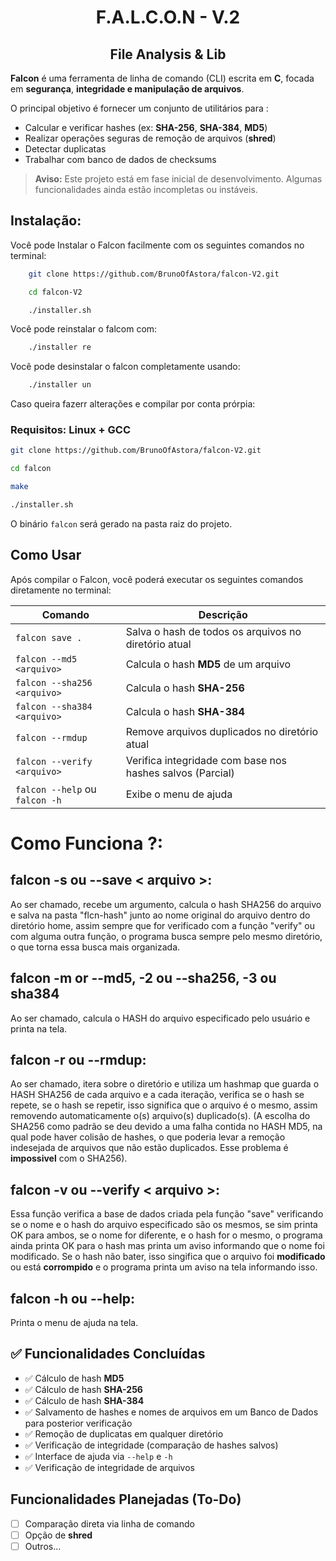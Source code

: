 <h1 align="center">F.A.L.C.O.N - V.2</h1>
<h2 align="center"> File Analysis & Lib </h2>

**Falcon** é uma ferramenta de linha de comando (CLI) escrita em **C**, focada em **segurança**, **integridade e manipulação de arquivos**.

O principal objetivo é fornecer um conjunto de utilitários para :

- Calcular e verificar hashes (ex: **SHA-256**, **SHA-384**, **MD5**)
- Realizar operações seguras de remoção de arquivos (**shred**)
- Detectar duplicatas
- Trabalhar com banco de dados de checksums

>**Aviso:** Este projeto está em fase inicial de desenvolvimento. Algumas funcionalidades ainda estão incompletas ou instáveis.

## Instalação:
Você pode Instalar o Falcon facilmente com os seguintes comandos no terminal:

```bash
    git clone https://github.com/BrunoOfAstora/falcon-V2.git

    cd falcon-V2

    ./installer.sh
```

Você pode reinstalar o falcom com:
```bash
    ./installer re
```

Você pode desinstalar o falcon completamente usando:

```bash
    ./installer un
```

Caso queira fazerr alterações e compilar por conta prórpia:

### Requisitos: **Linux** + **GCC**

```bash
git clone https://github.com/BrunoOfAstora/falcon-V2.git

cd falcon

make

./installer.sh
```

O binário `falcon` será gerado na pasta raiz do projeto.


##  Como Usar

Após compilar o Falcon, você poderá executar os seguintes comandos diretamente no terminal:

| Comando                          | Descrição                                        |
|----------------------------------|--------------------------------------------------|
| `falcon save .`                  | Salva o hash de todos os arquivos no diretório atual |
| `falcon --md5 <arquivo>`           | Calcula o hash **MD5** de um arquivo             |
| `falcon --sha256 <arquivo>`        | Calcula o hash **SHA-256**                      |
| `falcon --sha384 <arquivo>`        | Calcula o hash **SHA-384**                       |    
| `falcon --rmdup`                   | Remove arquivos duplicados no diretório atual   |
| `falcon --verify <arquivo>`                  | Verifica integridade com base nos hashes salvos (Parcial) |
| `falcon --help` ou `falcon -h`   | Exibe o menu de ajuda                           |

# Como Funciona ?:

## falcon -s ou --save < arquivo >: 
Ao ser chamado, recebe um argumento, calcula o hash SHA256 do arquivo e salva na pasta "flcn-hash" junto ao nome original do arquivo dentro do diretório home, assim sempre que for verificado com a função "verify" ou com alguma outra função, o programa busca sempre pelo mesmo diretório, o que torna essa busca mais organizada.

## falcon -m  or --md5, -2 ou --sha256, -3 ou sha384
Ao ser chamado, calcula o HASH do arquivo especificado pelo usuário e printa na tela.

## falcon -r ou --rmdup:
Ao ser chamado, itera sobre o diretório e utiliza um hashmap que guarda o HASH SHA256 de cada arquivo e a cada iteração, verifica se o hash se repete, se o hash se repetir, isso significa que o arquivo é o mesmo, assim removendo automaticamente o(s) arquivo(s) duplicado(s). (A escolha do SHA256 como padrão se deu devido a uma falha contida no HASH MD5, na qual pode haver colisão de hashes, o que poderia levar a remoção indesejada de arquivos que não estão duplicados. Esse problema é **impossivel** com o SHA256).

## falcon -v ou --verify < arquivo >:
Essa função verifica a base de dados criada pela função "save" verificando se o nome e o hash do arquivo especificado são os mesmos, se sim printa OK para ambos, se o nome for diferente, e o hash for o mesmo, o programa ainda printa OK para o hash mas printa um aviso informando que o nome foi modificado. Se o hash não bater, isso singifica que o arquivo foi **modificado** ou está **corrompido** e o programa printa um aviso na tela informando isso.

## falcon -h ou --help:
Printa o menu de ajuda na tela.

## ✅ Funcionalidades Concluídas

- ✅ Cálculo de hash **MD5**
- ✅ Cálculo de hash **SHA-256**
- ✅ Cálculo de hash **SHA-384**
- ✅ Salvamento de hashes e nomes de arquivos em um Banco de Dados para posterior verificação
- ✅ Remoção de duplicatas em qualquer diretório
- ✅ Verificação de integridade (comparação de hashes salvos)
- ✅ Interface de ajuda via `--help` e `-h`
- ✅ Verificação de integridade de arquivos

##  Funcionalidades Planejadas (To-Do)

- [ ] Comparação direta via linha de comando
- [ ] Opção de **shred**
- [ ] Outros...
